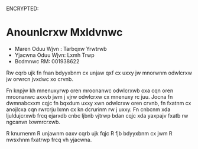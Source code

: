ENCRYPTED:
# Anounlcrxw Mxldvnwc

* Maren Oduu Wjvn  : Tarbqxw Yrwtrwb
* Yjacwna Oduu Wjvn: Lxmh Trwp
* Bcdmnwc RM: 001938622

Rw cqrb ujk fn fnan bdyyxbnm cx unjaw qxf cx uxxy jw mnorwnm odwlcrxw jw orwrcn jvxdwc xo crvnb.

Fn knpjw kh mnenuxyrwp oren mroonanwc odwlcrxwb oxa cqn oren mroonanwc axxvb jwm j vjrw odwlcrxw cx mnenuxy rc juu.
Jocna fn dwmnabcxxm cqjc fn bqxdum uxxy xwn odwlcrxw oren crvnb, fn fxatnm cx anojlcxa cqn rwrcrju lxmn cx kn dcrurinm rw j uxxy.
Fn cnbcnm xda ljuldujcrxwb frcq ejarxdb cnbc ljbnb vjtrwp bdan cqjc xda yaxpajv fxatb rw ngcanvn lxwmrcrxwb.

R knurnenm R unjawnm oaxv cqrb ujk fqjc R fjb bdyyxbnm cx jwm R nwsxhnm fxatrwp frcq vh yjacwna.